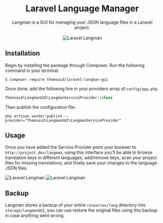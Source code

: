 <h1 align="center">Laravel Language Manager</h1>

<p align="center">
Langman is a GUI for managing your JSON language files in a Laravel project.
<br>
<br>

<img src="https://s10.postimg.org/d04uun5e1/Screen_Shot_2017-04-25_at_10.22.06_AM.png" alt="Laravel Langman">
</p>

## Installation

Begin by installing the package through Composer. Run the following command in your terminal:

```
$ composer require themsaid/laravel-langman-gui
```

Once done, add the following line in your providers array of `config/app.php`:

```php
Themsaid\LangmanGUI\LangmanServiceProvider::class
```

Then publish the configuration file:

```
php artisan vendor:publish --provider="Themsaid\LangmanGUI\LangmanServiceProvider"
```

## Usage

Once you have added the Service Provider point your browser to `http://project.dev/langman`, using this interface you'll be able to
browse translation keys in different languages, add/remove keys, scan your project files for missing translations, and finally save
your changes to the language JSON files.

<img src="https://s10.postimg.org/km3yx5a8p/Screen_Shot_2017-04-25_at_10.11.08_AM.png" alt="Laravel Langman">

<img src="https://s7.postimg.org/ca7ys45qj/Screen_Shot_2017-04-25_at_10.11.42_AM.png" alt="Laravel Langman">

## Backup

Langman stores a backup of your entire `resources/lang` directory into `storage/langmanGUI`, you can use restore the original files
using this backup in case anything went wrong.
